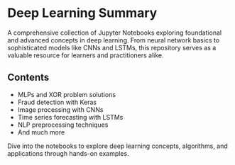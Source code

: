 # Deep Learning Summary

A comprehensive collection of Jupyter Notebooks exploring foundational and advanced concepts in deep learning. From neural network basics to sophisticated models like CNNs and LSTMs, this repository serves as a valuable resource for learners and practitioners alike.

## Contents
- MLPs and XOR problem solutions
- Fraud detection with Keras
- Image processing with CNNs
- Time series forecasting with LSTMs
- NLP preprocessing techniques
- And much more

Dive into the notebooks to explore deep learning concepts, algorithms, and applications through hands-on examples.
